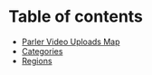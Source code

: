 # Table of contents

* [Parler Video Uploads Map](README.md)
* [Categories](categories.md)
* [Regions](regions.md)